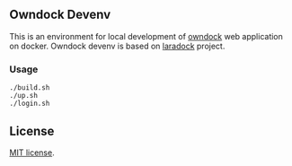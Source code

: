 ## Owndock Devenv

This is an environment for local development of [owndock](https://github.com/ohchi/owndock) web application on docker. Owndock devenv is based on [laradock](https://laradock.io) project.

### Usage

```
./build.sh
./up.sh
./login.sh
```

## License

[MIT license](https://opensource.org/licenses/MIT).
